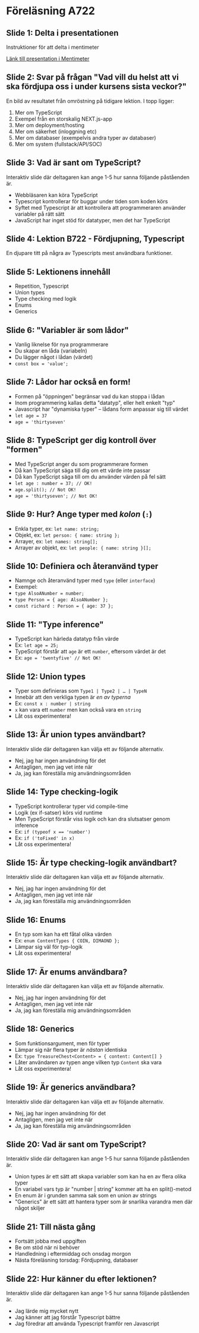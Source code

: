 # Föreläsning A722

## Slide 1: Delta i presentationen
Instruktioner för att delta i mentimeter

[Länk till presentation i Mentimeter](https://www.menti.com/ale6kkmuh4uj)

## Slide 2: Svar på frågan "Vad vill du helst att vi ska fördjupa oss i under kursens sista veckor?"
En bild av resultatet från omröstning på tidigare lektion. I topp ligger:

1. Mer om TypeScript
2. Exempel från en storskalig NEXT.js-app
3. Mer om deployment/hosting
4. Mer om säkerhet (inloggning etc)
5. Mer om databaser (exempelvis andra typer av databaser)
6. Mer om system (fullstack/API/SOC)

## Slide 3: Vad är sant om TypeScript?
Interaktiv slide där deltagaren kan ange 1-5 hur sanna följande påståenden är.

* Webbläsaren kan köra TypeScript
* Typescript kontrollerar för buggar under tiden som koden körs
* Syftet med Typescript är att kontrollera att programmeraren använder variabler på rätt sätt
* JavaScript har inget stöd för datatyper, men det har TypeScript

## Slide 4: Lektion B722 - Fördjupning, Typescript
En djupare titt på några av Typescripts mest användbara funktioner.

## Slide 5: Lektionens innehåll
* Repetition, Typescript
* Union types
* Type checking med logik
* Enums
* Generics

## Slide 6: "Variabler är som lådor"
* Vanlig liknelse för nya programmerare
* Du skapar en låda (variabeln)
* Du lägger något i lådan (värdet)
* `const box = 'value';`

## Slide 7: Lådor har också en form!
* Formen på "öppningen" begränsar vad du kan stoppa i lådan
* Inom programmering kallas detta "datatyp", eller helt enkelt "typ"
* Javascript har "dynamiska typer" – lådans form anpassar sig till värdet
* `let age = 37`
* `age = 'thirtyseven'`

## Slide 8: TypeScript ger dig kontroll över "formen"
* Med TypeScript anger du som programmerare formen
* Då kan TypeScript säga till dig om ett värde inte passar
* Då kan TypeScript säga till om du använder värden på fel sätt
* `let age : number = 37; // OK!`
* `age.split(); // Not OK!`
* `age = 'thirtyseven'; // Not OK!`

## Slide 9: Hur? Ange typer med _kolon_ (`:`)
* Enkla typer, ex: `let name: string;`
* Objekt, ex: `let person: { name: string };`
* Arrayer, ex: `let names: string[];`
* Arrayer av objekt, ex: `let people: { name: string }[];`

## Slide 10: Definiera och återanvänd typer
* Namnge och återanvänd typer med `type` (eller `interface`)
* Exempel:
* `type AlsoANumber = number;`
* `type Person = { age: AlsoANumber };`
* `const richard : Person = { age: 37 };`

## Slide 11: "Type inference"
* TypeScript kan härleda datatyp från värde
* Ex: `let age = 25;`
* TypeScript förstår att `age` är ett `number`, eftersom värdet är det
* Ex: `age = 'twentyfive' // Not OK!`

## Slide 12: Union types
* Typer som definieras som `Type1 | Type2 | … | TypeN`
* Innebär att den verkliga typen är _en av typerna_
* Ex: `const x : number | string`
* `x` kan vara ett `number` men kan också vara en `string`
* Låt oss experimentera!

## Slide 13: Är union types användbart?
Interaktiv slide där deltagaren kan välja ett av följande alternativ.

* Nej, jag har ingen användning för det
* Antagligen, men jag vet inte när
* Ja, jag kan föreställa mig användningsområden

## Slide 14: Type checking-logik
* TypeScript kontrollerar typer vid compile-time
* Logik (ex if-satser) körs vid runtime
* Men TypeScript förstår viss logik och kan dra slutsatser genom inference
* Ex: `if (typeof x == 'number')`
* Ex: `if ('toFixed' in x)`
* Låt oss experimentera!

## Slide 15: Är type checking-logik användbart?
Interaktiv slide där deltagaren kan välja ett av följande alternativ.

* Nej, jag har ingen användning för det
* Antagligen, men jag vet inte när
* Ja, jag kan föreställa mig användningsområden

## Slide 16: Enums
* En typ som kan ha ett fåtal olika värden
* Ex: `enum ContentTypes { COIN, DIMAOND };`
* Lämpar sig väl för typ-logik
* Låt oss experimentera!

## Slide 17: Är enums användbara?
Interaktiv slide där deltagaren kan välja ett av följande alternativ.

* Nej, jag har ingen användning för det
* Antagligen, men jag vet inte när
* Ja, jag kan föreställa mig användningsområden

## Slide 18: Generics
* Som funktionsargument, men för typer
* Lämpar sig när flera typer är _nästan_ identiska
* Ex: `type TreasureChest<Content> = { content: Content[] }`
* Låter användaren av typen ange vilken typ `Content` ska vara
* Låt oss experimentera!

## Slide 19: Är generics användbara?
Interaktiv slide där deltagaren kan välja ett av följande alternativ.

* Nej, jag har ingen användning för det
* Antagligen, men jag vet inte när
* Ja, jag kan föreställa mig användningsområden

## Slide 20: Vad är sant om TypeScript?
Interaktiv slide där deltagaren kan ange 1-5 hur sanna följande påståenden är.

* Union types är ett sätt att skapa variabler som kan ha en av flera olika typer
* En variabel vars typ är "number | string" kommer att ha en split()-metod
* En enum är i grunden samma sak som en union av strings
* "Generics" är ett sätt att hantera typer som är snarlika varandra men där något skiljer

## Slide 21: Till nästa gång
* Fortsätt jobba med uppgiften
* Be om stöd när ni behöver
* Handledning i eftermiddag och onsdag morgon
* Nästa föreläsning torsdag: Fördjupning, databaser

## Slide 22: Hur känner du efter lektionen?
Interaktiv slide där deltagaren kan ange 1-5 hur sanna följande påståenden är.

* Jag lärde mig mycket nytt
* Jag känner att jag förstår Typescript bättre
* Jag föredrar att använda Typescript framför ren Javascript